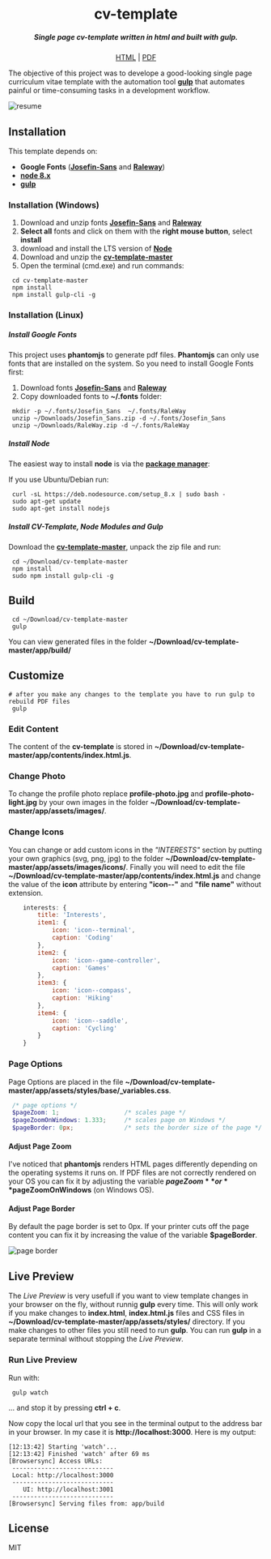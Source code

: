 <!--

keywords:
cv-template, cv, resume, curriculum-vitae, template, theme, generator, html, pdf, htmltopdf

-->

<h1 align="center">cv-template</h1>

<h5 align="center">Single page cv-template written in html and built with gulp.</h5>
<p align="center">
    <a href="docs/demo/index.html" target="_blank">HTML</a> |
    <a href="docs/demo/resume-dark.pdf" target="_blank">PDF</a>
</p>

The objective of this project was to develope a good-looking single page curriculum vitae template with the automation tool <a href="https://gulpjs.com/" target="_blank">**gulp**</a> that automates painful or time-consuming tasks in a development workflow.


![resume](docs/images/resume.jpg)


## Installation

This template depends on:
- **Google Fonts** (<a href="https://fonts.google.com/specimen/Josefin+Sans" target="_blank">**Josefin-Sans**</a> and <a href="https://fonts.google.com/specimen/Raleway" target="_blank">**Raleway**</a>)
- <a href="https://nodejs.org/" target="_blank">**node 8.x**</a>
- <a href="https://gulpjs.com/" target="_blank">**gulp**</a>

### Installation (Windows)

1. Download and unzip fonts <a href="https://fonts.google.com/specimen/Josefin+Sans" target="_blank">**Josefin-Sans**</a> and <a href="https://fonts.google.com/specimen/Raleway" target="_blank">**Raleway**</a>
2. **Select all** fonts and click on them with the **right mouse button**, select **install**
3. download and install the LTS version of <a href="https://nodejs.org/" target="_blank">**Node**</a>
4. Download and unzip the <a href="https://github.com/frontant/cv-template/archive/master.zip" target="_blank">**cv-template-master**</a>
5. Open the terminal (cmd.exe) and run commands:
```shell
 cd cv-template-master
 npm install
 npm install gulp-cli -g
```

### Installation (Linux)

##### Install Google Fonts

This project uses **phantomjs** to generate pdf files. **Phantomjs** can only use fonts that are installed on the system. So you need to install Google Fonts first:

1. Download fonts <a href="https://fonts.google.com/specimen/Josefin+Sans" target="_blank">**Josefin-Sans**</a> and <a href="https://fonts.google.com/specimen/Raleway" target="_blank">**Raleway**</a>
2. Copy downloaded fonts to **~/.fonts** folder:
```shell
 mkdir -p ~/.fonts/Josefin_Sans  ~/.fonts/RaleWay
 unzip ~/Downloads/Josefin_Sans.zip -d ~/.fonts/Josefin_Sans
 unzip ~/Downloads/RaleWay.zip -d ~/.fonts/RaleWay
```

##### Install Node

The easiest way to install **node** is via the <a href="https://nodejs.org/en/download/package-manager/" target="_blank">**package manager**</a>:

If you use Ubuntu/Debian run:
```shell
 curl -sL https://deb.nodesource.com/setup_8.x | sudo bash -
 sudo apt-get update
 sudo apt-get install nodejs
```

##### Install CV-Template, Node Modules and Gulp

Download the <a href="https://github.com/frontant/cv-template/archive/master.zip" target="_blank">**cv-template-master**</a>, unpack the zip file and run:
```shell
 cd ~/Download/cv-template-master
 npm install
 sudo npm install gulp-cli -g
```


## Build

```shell
 cd ~/Download/cv-template-master
 gulp
```

You can view generated files in the folder **~/Download/cv-template-master/app/build/**


## Customize

```shell
# after you make any changes to the template you have to run gulp to rebuild PDF files
 gulp
```

### Edit Content

The content of the **cv-template** is stored in **~/Download/cv-template-master/app/contents/index.html.js**.

### Change Photo

To change the profile photo replace **profile-photo.jpg** and **profile-photo-light.jpg** by your own images in the folder **~/Download/cv-template-master/app/assets/images/**.

### Change Icons

You can change or add custom icons in the *"INTERESTS"* section by putting your own graphics (svg, png, jpg) to the folder **~/Download/cv-template-master/app/assets/images/icons/**. Finally you will need to edit the file **~/Download/cv-template-master/app/contents/index.html.js** and change the value of the **icon** attribute by entering **"icon--"** and **"file name"** without extension.
```js
    interests: {
        title: 'Interests',
        item1: {
            icon: 'icon--terminal',
            caption: 'Coding'
        },
        item2: {
            icon: 'icon--game-controller',
            caption: 'Games'
        },
        item3: {
            icon: 'icon--compass',
            caption: 'Hiking'
        },
        item4: {
            icon: 'icon--saddle',
            caption: 'Cycling'
        }
    }
```

### Page Options

Page Options are placed in the file **~/Download/cv-template-master/app/assets/styles/base/_variables.css**.
```scss
 /* page options */
 $pageZoom: 1;                  /* scales page */
 $pageZoomOnWindows: 1.333;     /* scales page on Windows */
 $pageBorder: 0px;              /* sets the border size of the page */
```

#### Adjust Page Zoom

I've noticed that **phantomjs** renders HTML pages differently depending on the operating systems it runs on. If PDF files are not correctly rendered on your OS you can fix it by adjusting the variable **$pageZoom** or **$pageZoomOnWindows** (on Windows OS).

#### Adjust Page Border

By default the page border is set to 0px. If your printer cuts off the page content you can fix it by increasing the value of the variable **$pageBorder**.

![page border](docs/images/resume-page-border.jpg)

## Live Preview

The *Live Preview* is very usefull if you want to view template changes in your browser on the fly, without runnig **gulp** every time. This will only work if you make changes to **index.html**, **index.html.js** files and CSS files in **~/Download/cv-template-master/app/assets/styles/** directory. If you make changes to other files you still need to run **gulp**. You can run **gulp** in a separate terminal without stopping the *Live Preview*.

### Run Live Preview

Run with:
```shell
 gulp watch
```
... and stop it by pressing **ctrl + c**.

Now copy the local url that you see in the terminal output to the address bar in your browser. In my case it is **http://localhost:3000**. Here is my output:
```shell
[12:13:42] Starting 'watch'...
[12:13:42] Finished 'watch' after 69 ms
[Browsersync] Access URLs:
 ----------------------------
 Local: http://localhost:3000
 ----------------------------
    UI: http://localhost:3001
 ----------------------------
[Browsersync] Serving files from: app/build
```


## License

MIT
